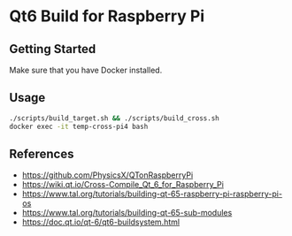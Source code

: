 # Qt6 Build for Raspberry Pi

## Getting Started

Make sure that you have Docker installed.

## Usage

```bash
./scripts/build_target.sh && ./scripts/build_cross.sh
docker exec -it temp-cross-pi4 bash
```

## References

* https://github.com/PhysicsX/QTonRaspberryPi
* https://wiki.qt.io/Cross-Compile_Qt_6_for_Raspberry_Pi
* https://www.tal.org/tutorials/building-qt-65-raspberry-pi-raspberry-pi-os
* https://www.tal.org/tutorials/building-qt-65-sub-modules
* https://doc.qt.io/qt-6/qt6-buildsystem.html
